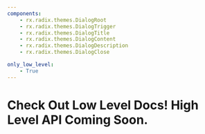 ```yaml
---
components:
    - rx.radix.themes.DialogRoot
    - rx.radix.themes.DialogTrigger
    - rx.radix.themes.DialogTitle
    - rx.radix.themes.DialogContent
    - rx.radix.themes.DialogDescription
    - rx.radix.themes.DialogClose

only_low_level:
    - True
---
```



# Check Out Low Level Docs! High Level API Coming Soon.

